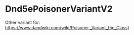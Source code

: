 # Dnd5ePoisonerVariantV2
Other variant for: https://www.dandwiki.com/wiki/Poisoner,_Variant_(5e_Class)
